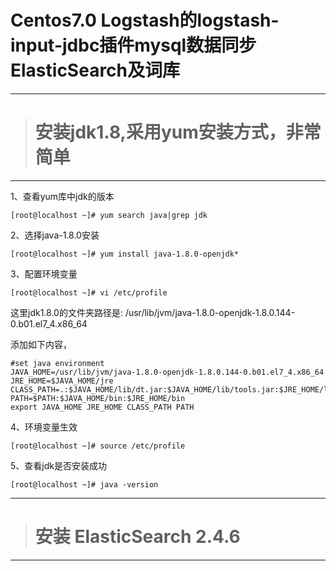 # Centos7.0 Logstash的logstash-input-jdbc插件mysql数据同步ElasticSearch及词库 #

----------


> # 安装jdk1.8,采用yum安装方式，非常简单 #

----------

1、查看yum库中jdk的版本

    [root@localhost ~]# yum search java|grep jdk

2、选择java-1.8.0安装

    [root@localhost ~]# yum install java-1.8.0-openjdk*

3、配置环境变量

    [root@localhost ~]# vi /etc/profile
这里jdk1.8.0的文件夹路径是:
    /usr/lib/jvm/java-1.8.0-openjdk-1.8.0.144-0.b01.el7_4.x86_64

添加如下内容，
    
    #set java environment
    JAVA_HOME=/usr/lib/jvm/java-1.8.0-openjdk-1.8.0.144-0.b01.el7_4.x86_64
    JRE_HOME=$JAVA_HOME/jre
    CLASS_PATH=.:$JAVA_HOME/lib/dt.jar:$JAVA_HOME/lib/tools.jar:$JRE_HOME/lib
    PATH=$PATH:$JAVA_HOME/bin:$JRE_HOME/bin
    export JAVA_HOME JRE_HOME CLASS_PATH PATH
4、环境变量生效

    [root@localhost ~]# source /etc/profile
5、查看jdk是否安装成功

    [root@localhost ~]# java -version



----------

># 安装 ElasticSearch 2.4.6 #

----------





　　
